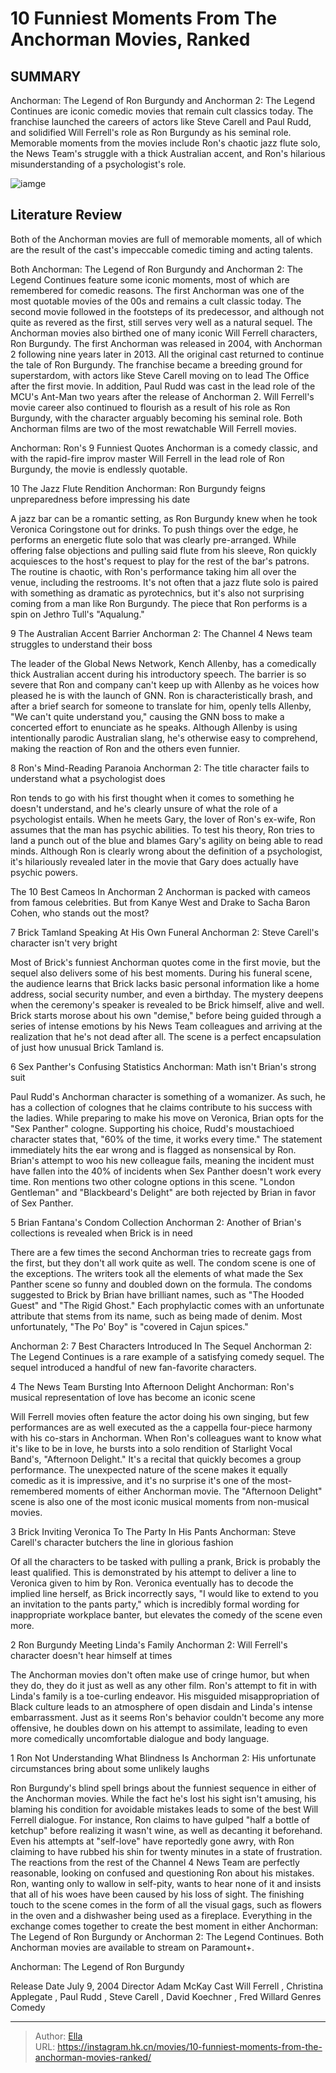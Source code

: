 # 10 Funniest Moments From The Anchorman Movies, Ranked


## SUMMARY 


 Anchorman: The Legend of Ron Burgundy and Anchorman 2: The Legend Continues are iconic comedic movies that remain cult classics today. 
 The franchise launched the careers of actors like Steve Carell and Paul Rudd, and solidified Will Ferrell&#39;s role as Ron Burgundy as his seminal role. 
 Memorable moments from the movies include Ron&#39;s chaotic jazz flute solo, the News Team&#39;s struggle with a thick Australian accent, and Ron&#39;s hilarious misunderstanding of a psychologist&#39;s role. 

![iamge](https://static1.srcdn.com/wordpress/wp-content/uploads/2024/01/untitled-design-24.jpg)

## Literature Review

Both of the Anchorman movies are full of memorable moments, all of which are the result of the cast&#39;s impeccable comedic timing and acting talents.




Both Anchorman: The Legend of Ron Burgundy and Anchorman 2: The Legend Continues feature some iconic moments, most of which are remembered for comedic reasons. The first Anchorman was one of the most quotable movies of the 00s and remains a cult classic today. The second movie followed in the footsteps of its predecessor, and although not quite as revered as the first, still serves very well as a natural sequel. The Anchorman movies also birthed one of many iconic Will Ferrell characters, Ron Burgundy.
The first Anchorman was released in 2004, with Anchorman 2 following nine years later in 2013. All the original cast returned to continue the tale of Ron Burgundy. The franchise became a breeding ground for superstardom, with actors like Steve Carell moving on to lead The Office after the first movie. In addition, Paul Rudd was cast in the lead role of the MCU&#39;s Ant-Man two years after the release of Anchorman 2. Will Ferrell&#39;s movie career also continued to flourish as a result of his role as Ron Burgundy, with the character arguably becoming his seminal role. Both Anchorman films are two of the most rewatchable Will Ferrell movies.
            
 
 Anchorman: Ron&#39;s 9 Funniest Quotes 
Anchorman is a comedy classic, and with the rapid-fire improv master Will Ferrell in the lead role of Ron Burgundy, the movie is endlessly quotable.












 








 10  The Jazz Flute Rendition 
Anchorman: Ron Burgundy feigns unpreparedness before impressing his date
        

A jazz bar can be a romantic setting, as Ron Burgundy knew when he took Veronica Coringstone out for drinks. To push things over the edge, he performs an energetic flute solo that was clearly pre-arranged. While offering false objections and pulling said flute from his sleeve, Ron quickly acquiesces to the host&#39;s request to play for the rest of the bar&#39;s patrons. The routine is chaotic, with Ron&#39;s performance taking him all over the venue, including the restrooms. It&#39;s not often that a jazz flute solo is paired with something as dramatic as pyrotechnics, but it&#39;s also not surprising coming from a man like Ron Burgundy.
The piece that Ron performs is a spin on Jethro Tull&#39;s &#34;Aqualung.&#34; 






 9  The Australian Accent Barrier 
Anchorman 2: The Channel 4 News team struggles to understand their boss
        

The leader of the Global News Network, Kench Allenby, has a comedically thick Australian accent during his introductory speech. The barrier is so severe that Ron and company can&#39;t keep up with Allenby as he voices how pleased he is with the launch of GNN. Ron is characteristically brash, and after a brief search for someone to translate for him, openly tells Allenby, &#34;We can&#39;t quite understand you,&#34; causing the GNN boss to make a concerted effort to enunciate as he speaks. Although Allenby is using intentionally parodic Australian slang, he&#39;s otherwise easy to comprehend, making the reaction of Ron and the others even funnier.





 8  Ron&#39;s Mind-Reading Paranoia 
Anchorman 2: The title character fails to understand what a psychologist does
        

Ron tends to go with his first thought when it comes to something he doesn&#39;t understand, and he&#39;s clearly unsure of what the role of a psychologist entails. When he meets Gary, the lover of Ron&#39;s ex-wife, Ron assumes that the man has psychic abilities. To test his theory, Ron tries to land a punch out of the blue and blames Gary&#39;s agility on being able to read minds. Although Ron is clearly wrong about the definition of a psychologist, it&#39;s hilariously revealed later in the movie that Gary does actually have psychic powers.
            
 
 The 10 Best Cameos In Anchorman 2 
Anchorman is packed with cameos from famous celebrities. But from Kanye West and Drake to Sacha Baron Cohen, who stands out the most?








 7  Brick Tamland Speaking At His Own Funeral 
Anchorman 2: Steve Carell&#39;s character isn&#39;t very bright


 







Most of Brick&#39;s funniest Anchorman quotes come in the first movie, but the sequel also delivers some of his best moments. During his funeral scene, the audience learns that Brick lacks basic personal information like a home address, social security number, and even a birthday. The mystery deepens when the ceremony&#39;s speaker is revealed to be Brick himself, alive and well. Brick starts morose about his own &#34;demise,&#34; before being guided through a series of intense emotions by his News Team colleagues and arriving at the realization that he&#39;s not dead after all. The scene is a perfect encapsulation of just how unusual Brick Tamland is.





 6  Sex Panther&#39;s Confusing Statistics 
Anchorman: Math isn&#39;t Brian&#39;s strong suit
        

Paul Rudd&#39;s Anchorman character is something of a womanizer. As such, he has a collection of colognes that he claims contribute to his success with the ladies. While preparing to make his move on Veronica, Brian opts for the &#34;Sex Panther&#34; cologne. Supporting his choice, Rudd&#39;s moustachioed character states that, &#34;60% of the time, it works every time.&#34; The statement immediately hits the ear wrong and is flagged as nonsensical by Ron. Brian&#39;s attempt to woo his new colleague fails, meaning the incident must have fallen into the 40% of incidents when Sex Panther doesn&#39;t work every time.
Ron mentions two other cologne options in this scene. &#34;London Gentleman&#34; and &#34;Blackbeard&#39;s Delight&#34; are both rejected by Brian in favor of Sex Panther. 






 5  Brian Fantana&#39;s Condom Collection 
Anchorman 2: Another of Brian&#39;s collections is revealed when Brick is in need


 







There are a few times the second Anchorman tries to recreate gags from the first, but they don&#39;t all work quite as well. The condom scene is one of the exceptions. The writers took all the elements of what made the Sex Panther scene so funny and doubled down on the formula. The condoms suggested to Brick by Brian have brilliant names, such as &#34;The Hooded Guest&#34; and &#34;The Rigid Ghost.&#34; Each prophylactic comes with an unfortunate attribute that stems from its name, such as being made of denim. Most unfortunately, &#34;The Po&#39; Boy&#34; is &#34;covered in Cajun spices.&#34;
            
 
 Anchorman 2: 7 Best Characters Introduced In The Sequel 
Anchorman 2: The Legend Continues is a rare example of a satisfying comedy sequel. The sequel introduced a handful of new fan-favorite characters.








 4  The News Team Bursting Into Afternoon Delight 
Anchorman: Ron&#39;s musical representation of love has become an iconic scene
        

Will Ferrell movies often feature the actor doing his own singing, but few performances are as well executed as the a cappella four-piece harmony with his co-stars in Anchorman. When Ron&#39;s colleagues want to know what it&#39;s like to be in love, he bursts into a solo rendition of Starlight Vocal Band&#39;s, &#34;Afternoon Delight.&#34; It&#39;s a recital that quickly becomes a group performance. The unexpected nature of the scene makes it equally comedic as it is impressive, and it&#39;s no surprise it&#39;s one of the most-remembered moments of either Anchorman movie. The &#34;Afternoon Delight&#34; scene is also one of the most iconic musical moments from non-musical movies.





 3  Brick Inviting Veronica To The Party In His Pants 
Anchorman: Steve Carell&#39;s character butchers the line in glorious fashion
        

Of all the characters to be tasked with pulling a prank, Brick is probably the least qualified. This is demonstrated by his attempt to deliver a line to Veronica given to him by Ron. Veronica eventually has to decode the implied line herself, as Brick incorrectly says, &#34;I would like to extend to you an invitation to the pants party,&#34; which is incredibly formal wording for inappropriate workplace banter, but elevates the comedy of the scene even more.





 2  Ron Burgundy Meeting Linda&#39;s Family 
Anchorman 2: Will Ferrell&#39;s character doesn&#39;t hear himself at times
        

The Anchorman movies don&#39;t often make use of cringe humor, but when they do, they do it just as well as any other film. Ron&#39;s attempt to fit in with Linda&#39;s family is a toe-curling endeavor. His misguided misappropriation of Black culture leads to an atmosphere of open disdain and Linda&#39;s intense embarrassment. Just as it seems Ron&#39;s behavior couldn&#39;t become any more offensive, he doubles down on his attempt to assimilate, leading to even more comedically uncomfortable dialogue and body language.





 1  Ron Not Understanding What Blindness Is 
Anchorman 2: His unfortunate circumstances bring about some unlikely laughs


 







Ron Burgundy&#39;s blind spell brings about the funniest sequence in either of the Anchorman movies. While the fact he&#39;s lost his sight isn&#39;t amusing, his blaming his condition for avoidable mistakes leads to some of the best Will Ferrell dialogue. For instance, Ron claims to have gulped &#34;half a bottle of ketchup&#34; before realizing it wasn&#39;t wine, as well as decanting it beforehand. Even his attempts at &#34;self-love&#34; have reportedly gone awry, with Ron claiming to have rubbed his shin for twenty minutes in a state of frustration.
The reactions from the rest of the Channel 4 News Team are perfectly reasonable, looking on confused and questioning Ron about his mistakes. Ron, wanting only to wallow in self-pity, wants to hear none of it and insists that all of his woes have been caused by his loss of sight. The finishing touch to the scene comes in the form of all the visual gags, such as flowers in the oven and a dishwasher being used as a fireplace. Everything in the exchange comes together to create the best moment in either Anchorman: The Legend of Ron Burgundy or Anchorman 2: The Legend Continues​​​​​.
Both Anchorman movies are available to stream on Paramount&#43;. 

  Anchorman: The Legend of Ron Burgundy  


  Release Date    July 9, 2004     Director    Adam McKay     Cast    Will Ferrell , Christina Applegate , Paul Rudd , Steve Carell , David Koechner , Fred Willard     Genres    Comedy    



---

> Author: [Ella](https://instagram.hk.cn/)  
> URL: https://instagram.hk.cn/movies/10-funniest-moments-from-the-anchorman-movies-ranked/  

